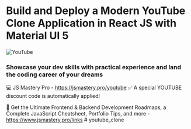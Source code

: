 # Build and Deploy a Modern YouTube Clone Application in React JS with Material UI 5

![YouTube](https://i.ibb.co/4R5RkmW/Thumbnail-5.png)

### Showcase your dev skills with practical experience and land the coding career of your dreams
💻 JS Mastery Pro - https://jsmastery.pro/youtube
✅ A special YOUTUBE discount code is automatically applied!

📙 Get the Ultimate Frontend & Backend Development Roadmaps, a Complete JavaScript Cheatsheet, Portfolio Tips, and more - https://www.jsmastery.pro/links
#   y o u t u b e _ c l o n e  
 